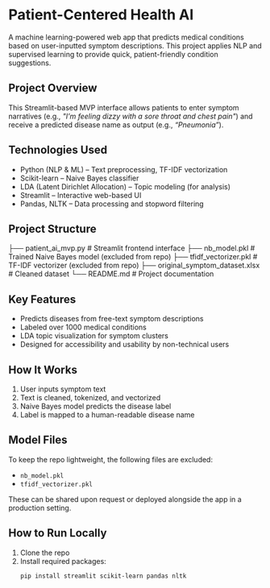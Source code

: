 #  Patient-Centered Health AI

A machine learning-powered web app that predicts medical conditions based on user-inputted symptom descriptions. This project applies NLP and supervised learning to provide quick, patient-friendly condition suggestions.

##  Project Overview

This Streamlit-based MVP interface allows patients to enter symptom narratives (e.g., _"I’m feeling dizzy with a sore throat and chest pain"_) and receive a predicted disease name as output (e.g., _“Pneumonia”_).

##  Technologies Used

- Python (NLP & ML) – Text preprocessing, TF-IDF vectorization
- Scikit-learn – Naive Bayes classifier
- LDA (Latent Dirichlet Allocation) – Topic modeling (for analysis)
- Streamlit – Interactive web-based UI
- Pandas, NLTK – Data processing and stopword filtering

##  Project Structure
├── patient_ai_mvp.py # Streamlit frontend interface
├── nb_model.pkl # Trained Naive Bayes model (excluded from repo)
├── tfidf_vectorizer.pkl # TF-IDF vectorizer (excluded from repo)
├── original_symptom_dataset.xlsx # Cleaned dataset
└── README.md # Project documentation


##  Key Features

-  Predicts diseases from free-text symptom descriptions
-  Labeled over 1000 medical conditions
-  LDA topic visualization for symptom clusters
-  Designed for accessibility and usability by non-technical users

##  How It Works

1. User inputs symptom text
2. Text is cleaned, tokenized, and vectorized
3. Naive Bayes model predicts the disease label
4. Label is mapped to a human-readable disease name

##  Model Files

To keep the repo lightweight, the following files are excluded:
- `nb_model.pkl`
- `tfidf_vectorizer.pkl`

 These can be shared upon request or deployed alongside the app in a production setting.

##  How to Run Locally

1. Clone the repo
2. Install required packages:  
   ```bash
   pip install streamlit scikit-learn pandas nltk





